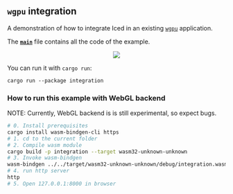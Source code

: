 ## `wgpu` integration

A demonstration of how to integrate Iced in an existing [`wgpu`] application.

The __[`main`]__ file contains all the code of the example.

<div align="center">
  <a href="https://gfycat.com/nicemediocrekodiakbear">
    <img src="https://thumbs.gfycat.com/NiceMediocreKodiakbear-small.gif">
  </a>
</div>

You can run it with `cargo run`:
```
cargo run --package integration
```

### How to run this example with WebGL backend
NOTE: Currently, WebGL backend is is still experimental, so expect bugs.

```sh
# 0. Install prerequisites
cargo install wasm-bindgen-cli https
# 1. cd to the current folder
# 2. Compile wasm module
cargo build -p integration --target wasm32-unknown-unknown
# 3. Invoke wasm-bindgen
wasm-bindgen ../../target/wasm32-unknown-unknown/debug/integration.wasm --out-dir . --target web --no-typescript
# 4. run http server
http
# 5. Open 127.0.0.1:8000 in browser
```


[`main`]: src/main.rs
[`wgpu`]: https://github.com/gfx-rs/wgpu
